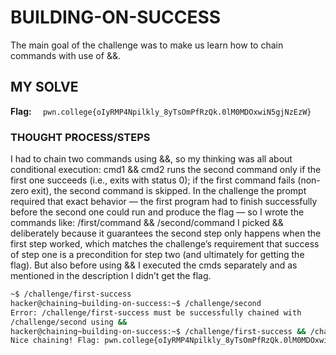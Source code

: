 # BUILDING-ON-SUCCESS
The main goal of the challenge was to make us learn how to chain commands with use of &&.

## MY SOLVE
**Flag:** `  pwn.college{oIyRMP4Npilkly_8yTsOmPfRzQk.0lM0MDOxwiN5gjNzEzW}`

### THOUGHT PROCESS/STEPS
I had to chain two commands using &&, so my thinking was all about conditional execution: cmd1 && cmd2 runs the second command only 
if the first one succeeds (i.e., exits with status 0); if the first command fails (non-zero exit), the second command is skipped.
In the challenge the prompt required that exact behavior — the first program had to finish successfully before the second one could run 
and produce the flag — so I wrote the commands like: /first/command && /second/command
I picked && deliberately because it guarantees the second step only happens when the first step worked, which matches the challenge’s 
requirement that success of step one is a precondition for step two (and ultimately for getting the flag). But also before using && I executed the cmds separately and as mentioned in the description I didn’t get the flag.

```bash
~$ /challenge/first-success
hacker@chaining~building-on-success:~$ /challenge/second
Error: /challenge/first-success must be successfully chained with
/challenge/second using &&
hacker@chaining~building-on-success:~$ /challenge/first-success && /challenge/second
Nice chaining! Flag: pwn.college{oIyRMP4Npilkly_8yTsOmPfRzQk.0lM0MDOxwiN5gjNzEzW}
```


